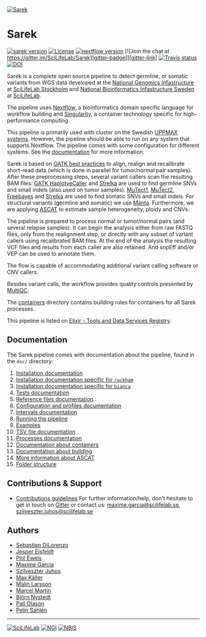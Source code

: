 [![](https://raw.githubusercontent.com/SciLifeLab/Sarek/master/doc/images/Sarek_logo.png "Sarek")][sarek-site-link]

# Sarek

[![sarek version][version-badge]][version-link]
[![License][license-badge]][license-link]
[![nextflow version][nextflow-badge]][nextflow-link]
[![Join the chat at https://gitter.im/SciLifeLab/Sarek][gitter-badge]][gitter-link]
[![Travis status][travis-badge]][travis-link]
[![DOI][zenodo-badge]][zenodo-link]

Sarek is a complete open source pipeline to detect germline, or somatic variants from WGS data developed at the [National Genomics Infastructure][ngi-link] at [SciLifeLab Stockholm][scilifelab-stockholm-link] and [National Bioinformatics Infastructure Sweden][nbis-link] at [SciLifeLab][scilifelab-link].

The pipeline uses [Nextflow][nextflow-link], a bioinformatics domain specific language for workflow building and [Singularity](http://singularity.lbl.gov/), a container technology specific for high-performance computing.

This pipeline is primarily used with cluster on the Swedish [UPPMAX systems](https://www.uppmax.uu.se/).
However, the pipeline should be able to run on any system that supports Nextflow.
The pipeline comes with some configuration for different systems.
See the [documentation](#documentation) for more information.

Sarek is based on [GATK best practices](https://software.broadinstitute.org/gatk/best-practices/) to align, realign and recalibrate short-read data (which is done in parallel for tumor/normal pair samples).
After these preprocessing steps, several variant callers scan the resulting BAM files:
[GATK HaplotyeCaller][gatk-link] and [Strelka][strelka-link] are used to find germline SNVs and small indels (also used on tumor samples).
[MuTect1][mutect1-link], [MuTect2][gatk-link], [Freebayes][freebayes-link] and [Strelka][strelka-link] are used to find somatic SNVs and small indels.
For structural variants (germline and somatic) we use [Manta][manta-link].
Furthermore, we are applying [ASCAT][ascat-link] to estimate sample heterogeneity, ploidy and CNVs.

The pipeline is prepared to process normal or tumor/normal pairs (and several relapse samples).
It can begin the analysis either from raw FASTQ files, only from the realignment step, or directly with any subset of variant callers using recalibrated BAM files.
At the end of the analysis the resulting VCF files and results from each caller are also retained.
And snpEff and/or VEP can be used to annotate them.

The flow is capable of accommodating additional variant calling software or CNV callers.

Besides variant calls, the workflow provides quality controls presented by [MultiQC][multiqc-link].

The [containers](containers) directory contains building rules for containers for all Sarek processes.

This pipeline is listed on [Elixir - Tools and Data Services Registry](https://bio.tools/Sarek).

## Documentation

The Sarek pipeline comes with documentation about the pipeline, found in the `doc/` directory:

01. [Installation documentation](https://raw.githubusercontent.com/SciLifeLab/Sarek/master/doc/INSTALL.md)
02. [Installation documentation specific for `rackham`](https://raw.githubusercontent.com/SciLifeLab/Sarek/master/doc/INSTALL_RACKHAM.md)
03. [Installation documentation specific for `bianca`](https://raw.githubusercontent.com/SciLifeLab/Sarek/master/doc/INSTALL_BIANCA.md)
04. [Tests documentation](https://raw.githubusercontent.com/SciLifeLab/Sarek/master/doc/TESTS.md)
05. [Reference files documentation](https://raw.githubusercontent.com/SciLifeLab/Sarek/master/doc/REFERENCES.md)
06. [Configuration and profiles documentation](https://raw.githubusercontent.com/SciLifeLab/Sarek/master/doc/CONFIG.md)
07. [Intervals documentation](https://raw.githubusercontent.com/SciLifeLab/Sarek/master/doc/INTERVALS.md)
08. [Running the pipeline](https://raw.githubusercontent.com/SciLifeLab/Sarek/master/doc/USAGE.md)
09. [Examples](https://raw.githubusercontent.com/SciLifeLab/Sarek/master/doc/USE_CASES.md)
10. [TSV file documentation](https://raw.githubusercontent.com/SciLifeLab/Sarek/master/doc/TSV.md)
11. [Processes documentation](https://raw.githubusercontent.com/SciLifeLab/Sarek/master/doc/PROCESS.md)
12. [Documentation about containers](https://raw.githubusercontent.com/SciLifeLab/Sarek/master/doc/CONTAINERS.md)
13. [Documentation about building](https://raw.githubusercontent.com/SciLifeLab/Sarek/master/doc/BUILD.md)
14. [More information about ASCAT](https://raw.githubusercontent.com/SciLifeLab/Sarek/master/doc/ASCAT.md)
15. [Folder structure](https://raw.githubusercontent.com/SciLifeLab/Sarek/master/doc/FOLDER.md)

## Contributions & Support

- [Contributions guidelines](https://raw.githubusercontent.com/SciLifeLab/Sarek/master/.github/CONTRIBUTING.md)
For further information/help, don't hesitate to get in touch on [Gitter][gitter-link] or contact us: maxime.garcia@scilifelab.se, szilveszter.juhos@scilifelab.se

## Authors

- [Sebastian DiLorenzo](https://github.com/Sebastian-D)
- [Jesper Eisfeldt](https://github.com/J35P312)
- [Phil Ewels](https://github.com/ewels)
- [Maxime Garcia](https://github.com/MaxUlysse)
- [Szilveszter Juhos](https://github.com/szilvajuhos)
- [Max Käller](https://github.com/gulfshores)
- [Malin Larsson](https://github.com/malinlarsson)
- [Marcel Martin](https://github.com/marcelm)
- [Björn Nystedt](https://github.com/bjornnystedt)
- [Pall Olason](https://github.com/pallolason)
- [Pelin Sahlén](https://github.com/pelinakan)

--------------------------------------------------------------------------------

[![](https://raw.githubusercontent.com/SciLifeLab/Sarek/master/doc/images/SciLifeLab_logo.png "SciLifeLab")][scilifelab-link]
[![](https://raw.githubusercontent.com/SciLifeLab/Sarek/master/doc/images/NGI_logo.png "NGI")][ngi-link]
[![](https://raw.githubusercontent.com/SciLifeLab/Sarek/master/doc/images/NBIS_logo.png "NBIS")][nbis-link]

[ascat-link]: https://github.com/Crick-CancerGenomics/ascat
[freebayes-link]: https://github.com/ekg/freebayes
[gatk-link]: https://github.com/broadgsa/gatk-protected
[gitter-badge]: https://badges.gitter.im/SciLifeLab/Sarek.svg
[gitter-link]: https://gitter.im/SciLifeLab/Sarek
[license-badge]: https://img.shields.io/github/license/SciLifeLab/Sarek.svg
[license-link]: https://github.com/SciLifeLab/Sarek/blob/master/LICENSE
[manta-link]: https://github.com/Illumina/manta
[multiqc-link]: https://github.com/ewels/MultiQC/
[mutect1-link]: https://github.com/broadinstitute/mutect
[nbis-link]: https://www.nbis.se/
[nextflow-badge]: https://img.shields.io/badge/nextflow-%E2%89%A50.25.0-brightgreen.svg
[nextflow-link]: https://www.nextflow.io/
[ngi-link]: https://ngisweden.scilifelab.se/
[sarek-site-link]: http://opensource.scilifelab.se/projects/sarek/
[scilifelab-link]: https://www.scilifelab.se/
[scilifelab-stockholm-link]: https://www.scilifelab.se/facilities/ngi-stockholm/
[strelka-link]: https://github.com/Illumina/strelka
[travis-badge]: https://api.travis-ci.org/SciLifeLab/Sarek.svg
[travis-link]: https://travis-ci.org/SciLifeLab/Sarek
[version-badge]: https://img.shields.io/github/release/SciLifeLab/Sarek.svg
[version-link]: https://github.com/SciLifeLab/Sarek/releases/latest
[zenodo-badge]: https://zenodo.org/badge/54024046.svg
[zenodo-link]: https://zenodo.org/badge/latestdoi/54024046
